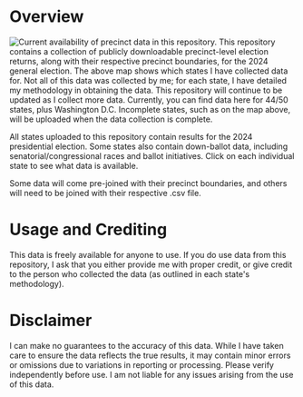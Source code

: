 # Overview
![Current availability of precinct data in this repository.](/2024v12.png)
This repository contains a collection of publicly downloadable precinct-level election returns, along with their respective precinct boundaries, for the 2024 general election. The above map shows which states I have collected data for. Not all of this data was collected by me; for each state, I have detailed my methodology in obtaining the data. This repository will continue to be updated as I collect more data. Currently, you can find data here for 44/50 states, plus Washington D.C. Incomplete states, such as on the map above, will be uploaded when the data collection is complete.

All states uploaded to this repository contain results for the 2024 presidential election. Some states also contain down-ballot data, including senatorial/congressional races and ballot initiatives. Click on each individual state to see what data is available.

Some data will come pre-joined with their precinct boundaries, and others will need to be joined with their respective .csv file.

# Usage and Crediting
This data is freely available for anyone to use. If you do use data from this repository, I ask that you either provide me with proper credit, or give credit to the person who collected the data (as outlined in each state's methodology).

# Disclaimer
I can make no guarantees to the accuracy of this data. While I have taken care to ensure the data reflects the true results, it may contain minor errors or omissions due to variations in reporting or processing. Please verify independently before use. I am not liable for any issues arising from the use of this data.
